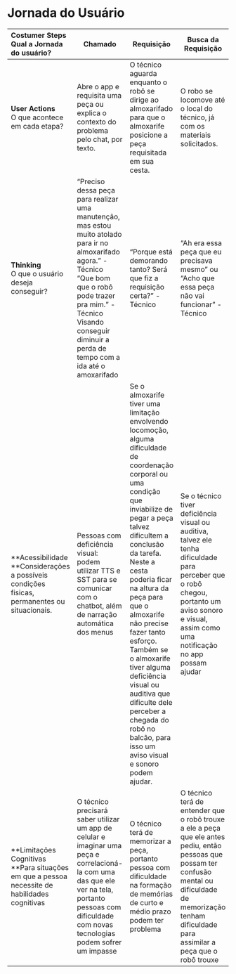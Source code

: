 # Jornada do Usuário

| **Costumer Steps**<br />Qual a Jornada do usuário?                                                        | Chamado                                                                                                                                                                                                                                                              | Requisição                                                                                                                                                                                                                                                                                                                                                                                                                                                                                     | Busca da Requisição                                                                                                                                                                                                          | Ato de Pegar                                                                                                                                                                          |
| :----------------------------------------------------------------------------------------------------- | -------------------------------------------------------------------------------------------------------------------------------------------------------------------------------------------------------------------------------------------------------------------- | ------------------------------------------------------------------------------------------------------------------------------------------------------------------------------------------------------------------------------------------------------------------------------------------------------------------------------------------------------------------------------------------------------------------------------------------------------------------------------------------------ | ------------------------------------------------------------------------------------------------------------------------------------------------------------------------------------------------------------------------------ | ------------------------------------------------------------------------------------------------------------------------------------------------------------------------------------- |
| **User Actions**<br />O que acontece em cada etapa?                                              | Abre o app e requisita uma peça ou explica o contexto do problema pelo chat, por texto.                                                                                                                                                                             | O técnico aguarda enquanto o robô se dirige ao almoxarifado para que o almoxarife posicione a peça requisitada em sua cesta.                                                                                                                                                                                                                                                                                                                                                                  | O robo se locomove até o local do técnico, já com os materiais solicitados.                                                                                                                                                 | O tecnico pega o material do robo e finaliza a sua os com as devidas credenciais.                                                                                                     |
| **Thinking**<br />O que o usuário deseja conseguir?                                             | “Preciso dessa peça para realizar uma manutenção, mas estou muito atolado para ir no almoxarifado agora.” - Técnico<br />“Que bom que o robô pode trazer pra mim.” - Técnico<br />Visando conseguir diminuir a perda de tempo com a ida até o amoxarifado | “Porque está demorando tanto? Será que fiz a requisição certa?” - Técnico                                                                                                                                                                                                                                                                                                                                                                                                                 | “Ah era essa peça que eu precisava mesmo” ou “Acho que essa peça não vai funcionar” - Técnico                                                                                                                          | ”Será que o robô vai instruir os próximos passos?” - Técnico                                                                                                                    |
| **Acessibilidade<br />**Considerações a possíveis condições fisicas, permanentes ou situacionais. | Pessoas com deficiência visual: podem utilizar TTS  e SST para se comunicar com o chatbot, além de narração automática dos menus                                                                                                                                | Se o almoxarife tiver uma limitação envolvendo locomoção, alguma dificuldade de coordenação corporal ou uma condição que inviabilize de pegar a peça talvez dificultem a conclusão da tarefa. Neste a cesta poderia ficar na altura da peça para que o almoxarife não precise fazer tanto esforço. Também se o almoxarife tiver alguma deficiência visual ou auditiva que dificulte dele perceber a chegada do robô no balcão, para isso um aviso visual e sonoro podem ajudar. | Se o técnico tiver deficiência visual ou auditiva, talvez ele tenha dificuldade para perceber que o robô chegou, portanto um aviso sonoro e visual, assim como uma notificação no app possam ajudar                       | A peça estará em uma altura baixa, então se a pessoa tiver algum problema que limite-a de se abaixar talvez seja um problema. Um carrinho que pudesse subir a cesta poderia ajudar |
| **Limitações Cognitivas<br />**Para situações em que a pessoa necessite de habilidades cognitivas  | O técnico precisará saber utilizar um app de celular e imaginar uma peça e correlacioná-la com uma das que ele ver na tela, portanto pessoas com dificuldade com novas tecnologias podem sofrer um impasse                                                       | O técnico terá de memorizar a peça, portanto pessoa com dificuldade na formação de memórias de curto e médio prazo podem ter problema                                                                                                                                                                                                                                                                                                                                                     | O técnico terá de entender que o robô trouxe a ele a peça que ele antes pediu, então pessoas que possam ter confusão mental ou dificuldade de memorização tenham dificuldade para assimilar a peça que o robô trouxe | Assim como o primeiro passo a pessoa terá de utilizar o app para fazer login, caso ela tenha dificuldade com tecnologia, novamente talvez seja um impasse                            |
